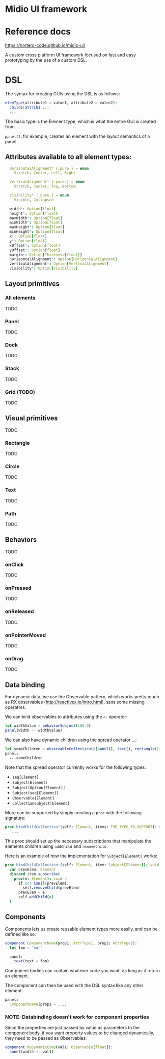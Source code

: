 # Midio UI framework

# Reference docs

https://nortero-code.github.io/midio-ui/

A custom cross platform UI framework focused on fast and easy prototyping by the use of a custom DSL.

# DSL

The syntax for creating GUIs using the DSL is as follows:

```nim
elemType(attribute1 = value1, attribute2 = value2):
  child1(attrib1 ...
  ...
```

The basic type is the Element type, which is what the entire GUI is created from.

`panel()`, for example, creates an element with the layout semantics of a panel.

## Attributes available to all element types:

```nim
  HorizontalAlignment* {.pure.} = enum
    Stretch, Center, Left, Right

  VerticalAlignment* {.pure.} = enum
    Stretch, Center, Top, Bottom

  Visibility* {.pure.} = enum
    Visible, Collapsed
```
```nim
  width*: Option[float]
  height*: Option[float]
  maxWidth*: Option[float]
  minWidth*: Option[float]
  maxHeight*: Option[float]
  minHeight*: Option[float]
  x*: Option[float]
  y*: Option[float]
  xOffset*: Option[float]
  yOffset*: Option[float]
  margin*: Option[Thickness[float]]
  horizontalAlignment*: Option[HorizontalAlignment]
  verticalAlignment*: Option[VerticalAlignment]
  visibility*: Option[Visibility]
```

## Layout primitives

### All elements

TODO

### Panel

TODO

### Dock

TODO

### Stack

TODO

### Grid (TODO)

TODO

## Visual primitives

TODO

### Rectangle

TODO

### Circle

TODO

### Text

TODO

### Path

TODO

## Behaviors

TODO

### onClick

TODO

### onPressed

TODO

### onReleased

TODO

### onPointerMoved

TODO

### onDrag

TODO

## Data binding

For dynamic data, we use the Observable pattern, which works pretty much as RX observables (http://reactivex.io/intro.html), sans some missing operators.

We can bind observables to attributes using the `<-` operator:

```nim
let widthValue = behaviorSubject(100.0)
panel(width <- widthValue)
```

We can also have dynamic children using the spread operator ...:

```nim
let someChildren = observableCollection(@[panel(), text(), rectangle()])
panel:
  ...someChildren
```

Note that the spread operator currently works for the following types:
- `seq[Element]`
- `Subject[Element]`
- `Subject[Option[Element]]`
- `Subject[seq[Element]]`
- `Observable[Element]`
- `CollectionSubject[Element]`

More can be supported by simply creating a `proc` with the following signature:

```nim
proc bindChildCollection*(self: Element, items: THE_TYPE_TO_SUPPORT): void =
   ...
```

This proc should set up the necessary subscriptions that manipulate the elements children using `addChild` and `removeChild`.

Here is an example of how the implementation for `Subject[Element]` works:

```nim
proc bindChildCollection*(self: Element, item: Subject[Element]): void =
  var prevElem: Element
  discard item.subscribe(
    proc(e: Element): void =
      if not isNil(prevElem):
        self.removeChild(prevElem)
      prevElem = e
      self.addChild(e)
  )
```

## Components

Components lets us create reusable element types more easily, and can be defined like so:

```nim
component ComponentName(prop1: AttrType1, prop2: AttrType2):
  let foo = "bar"

  panel:
    text(text = foo)
```

Component bodies can contain whatever code you want, as long as it return an element.

The component can then be used with the DSL syntax like any other element:

```nim
panel:
  ComponentName(prop1 = ....
```

### NOTE: Databinding doesn't work for component properties

Since the properties are just passed by value as parameters to the component body,
if you want property values to be changed dynamically, they need to be passed as Observables:

```nim
component MyDynamicComp(val1: Observabie[float]):
  panel(width <- val1)
```
